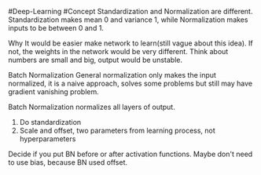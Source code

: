 #Deep-Learning #Concept
Standardization and Normalization are different. Standardization makes mean 0 and variance 1, while Normalization makes inputs to be between 0 and 1.

Why
It would be easier make network to learn(still vague about this idea).
If not, the weights in the network would be very different. Think about numbers are small and big, output would be unstable.

Batch Normalization
General normalization only makes the input normalized, it is a naive approach, solves some problems but still may have gradient vanishing problem.

Batch Normalization normalizes all layers of output.
1. Do standardization
2. Scale and offset, two parameters from learning process, not hyperparameters

Decide if you put BN before or after activation functions.
Maybe don't need to use bias, because BN used offset.
